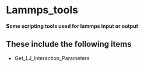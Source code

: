 # Lammps_tools
**Some scripting tools used for lammps input or output**
## These include the following items
- Get_LJ_Interaction_Parameters
